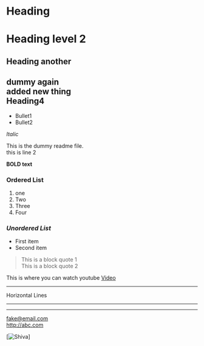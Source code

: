 # Heading

 Heading level 2
============

## Heading another

dummy again\
added new thing\
Heading4
------------------------------

* Bullet1
* Bullet2

*Italic*

This is the dummy readme file.\
this is line 2

**BOLD text**
<!-- OL -->
### **Ordered List**
1. one
1. Two
1. Three
1. Four
<!-- UL -->
### ***Unordered List***
- First item
- Second item

<!-- Block quote -->

> This is a block quote 1\
> This is a block quote 2

This is where you can watch youtube [Video](https://www.youtube.com)

***
Horizontal Lines
***
---
<fake@email.com>\
<http://abc.com>

<!-- [![this is](\yts.jpg)] -->

[![ Shiva ](https://qph.fs.quoracdn.net/main-qimg-121c84bd48f98ff0d78be57dc8531a86)]